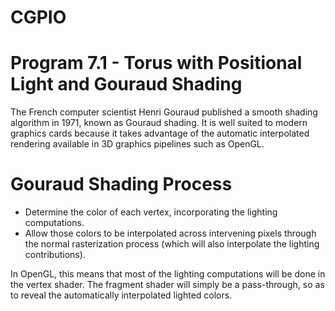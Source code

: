 # CGPIO
# Program 7.1 - Torus with Positional Light and Gouraud Shading

The French computer scientist Henri Gouraud published a smooth shading algorithm in 1971, known as Gouraud shading. It is well suited to modern graphics cards because it takes advantage of the automatic interpolated rendering available in 3D graphics pipelines such as OpenGL.

# Gouraud Shading Process
* Determine the color of each vertex, incorporating the lighting computations.
* Allow those colors to be interpolated across intervening pixels through the normal rasterization process (which will also interpolate the lighting contributions).

In OpenGL, this means that most of the lighting computations will be done in the vertex shader. The fragment shader will simply be a pass-through, so as to reveal the automatically interpolated lighted colors.
